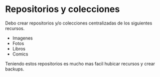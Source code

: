 # Repositorios y colecciones
Debo crear repositorios y/o colecciones centralizadas de los siguientes recursos.
- Imagenes
- Fotos
- Libros
- Comics

Teniendo estos repositorios es mucho mas facil hubicar recursos y crear backups.

